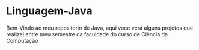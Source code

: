 # Linguagem-Java

Bem-Vindo ao meu repositorio de Java, aqui voce verá alguns projetos que realizei entre meu semestre da faculdade do curso de Ciência da Computação
